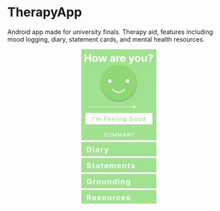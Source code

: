 # TherapyApp
 Android app made for university finals.
 Therapy aid, features including mood logging, diary, statement cards, and mental health resources.

<p align="center">
  <img src="Screenshot.png" height="350" title="hover text">
</p>
